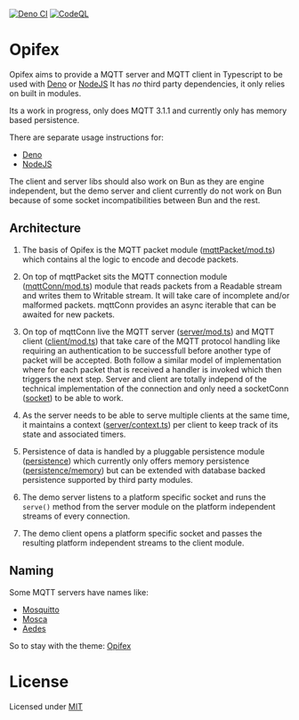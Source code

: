 [![Deno CI](https://github.com/seriousme/opifex/actions/workflows/deno-ci.yml/badge.svg)](https://github.com/seriousme/opifex/actions/workflows/deno-ci.yml)
[![CodeQL](https://github.com/seriousme/opifex/actions/workflows/codeql-analysis.yml/badge.svg)](https://github.com/seriousme/opifex/actions/workflows/codeql-analysis.yml)

# Opifex

Opifex aims to provide a MQTT server and MQTT client in Typescript to be used
with [Deno](https://deno.land) or [NodeJS](https://nodejs.org) It has _no_ third
party dependencies, it only relies on built in modules.

Its a work in progress, only does MQTT 3.1.1 and currently only has memory based
persistence.

There are separate usage instructions for:

- [Deno](deno/README.md)
- [NodeJS](node/README.md)

The client and server libs should also work on Bun as they are engine
independent, but the demo server and client currently do not work on Bun because
of some socket incompatibilities between Bun and the rest.

## Architecture

1) The basis of Opifex is the MQTT packet module ([mqttPacket/mod.ts](mqttPacket/mod.ts)) which contains al the logic to encode and decode packets.

2) On top of mqttPacket sits the MQTT connection module ([mqttConn/mod.ts](mqttConn/mod.ts)) module that reads packets from a Readable stream and writes them to Writable stream. It will take care of incomplete and/or malformed packets. mqttConn provides an async iterable that can be awaited for new packets.

3) On top of mqttConn live the MQTT server ([server/mod.ts](server/mod.ts)) and MQTT client ([client/mod.ts](client/mod.ts)) that take care of the MQTT protocol handling like requiring an authentication to be successfull before another type of packet will be accepted. Both follow a similar model of implementation where for each packet that is received a handler is invoked which then triggers the next step. Server and client are totally independ of the technical implementation of the connection and only need a socketConn ([socket](socket)) to be able to work.

4) As the server needs to be able to serve multiple clients at the same time, it maintains a context ([server/context.ts](server/context.ts)) per client to keep track of its state and associated timers.

5) Persistence of data is handled by a pluggable persistence module ([persistence](persistence)) which currently only offers memory persistence ([persistence/memory](persistence/memory)) but can be extended with database backed persistence supported by third party modules.

6) The demo server listens to a platform specific socket and runs the `serve()` method from the server module on the platform independent streams of every connection.  

7) The demo client opens a platform specific socket and passes the resulting platform independent streams to the client module.


## Naming

Some MQTT servers have names like:

- [Mosquitto](https://en.wikipedia.org/wiki/Mosquito)
- [Mosca](https://it.wikipedia.org/wiki/Musca_domestica)
- [Aedes](https://en.wikipedia.org/wiki/Aedes)

So to stay with the theme: [Opifex](https://en.wikipedia.org/wiki/Opifex_(fly))

# License

Licensed under [MIT](LICENSE.txt)
